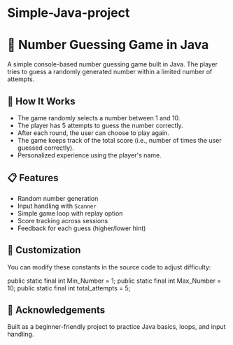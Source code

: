 # Simple-Java-project

# 🎯 Number Guessing Game in Java

A simple console-based number guessing game built in Java. The player tries to guess a randomly generated number within a limited number of attempts.

## 🧠 How It Works

* The game randomly selects a number between 1 and 10.
* The player has 5 attempts to guess the number correctly.
* After each round, the user can choose to play again.
* The game keeps track of the total score (i.e., number of times the user guessed correctly).
* Personalized experience using the player's name.

## 📋 Features

* Random number generation
* Input handling with `Scanner`
* Simple game loop with replay option
* Score tracking across sessions
* Feedback for each guess (higher/lower hint)

## 🔧 Customization

You can modify these constants in the source code to adjust difficulty:

public static final int Min_Number = 1;
public static final int Max_Number = 10;
public static final int total_attempts = 5;



## 🙌 Acknowledgements

Built as a beginner-friendly project to practice Java basics, loops, and input handling.
